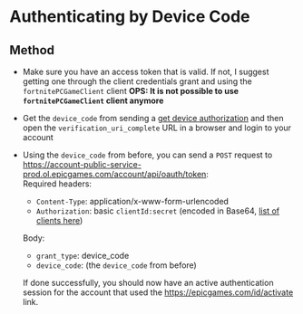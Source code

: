 # Authenticating by Device Code

## Method
- Make sure you have an access token that is valid. If not, I suggest getting one through the client credentials grant and using the `fortnitePCGameClient` client
**OPS: It is not possible to use `fortnitePCGameClient` client anymore**

- Get the `device_code` from sending a [get device authorization](https://github.com/MixV2/EpicResearch/blob/master/docs/account/endpoints/get_device_authorization.md) and then open the `verification_uri_complete` URL in a browser and login to your account

- Using the `device_code` from before, you can send a `POST` request to https://account-public-service-prod.ol.epicgames.com/account/api/oauth/token:  
  Required headers:
  - `Content-Type`: application/x-www-form-urlencoded
  - `Authorization`: basic `clientId:secret` (encoded in Base64, [list of clients here](https://github.com/MixV2/EpicResearch/blob/master/docs/auth/auth_clients.md))    
  
  Body:
  - `grant_type`: device_code
  - `device_code`: (the `device_code` from before)
  
  If done successfully, you should now have an active authentication session for the account that used the https://epicgames.com/id/activate link.
